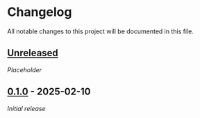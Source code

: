 # Changelog

All notable changes to this project will be documented in this file.

## [Unreleased]

_Placeholder_

## [0.1.0] - 2025-02-10

_Initial release_

[Unreleased]: https://github.com/bplaat/crates/compare/bsqlite_derive%2Fv0.1.0...HEAD
[0.1.0]: https://github.com/bplaat/crates/releases/tag/bsqlite_derive%2Fv0.1.0
